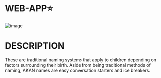# WEB-APP⭐ 
![image](https://user-images.githubusercontent.com/85103605/121897241-d3c29f80-cd2a-11eb-91c5-c8634f28754b.png)
# DESCRIPTION
These are traditional naming systems that apply to children depending on factors surrounding their birth. Aside from being traditional methods of naming, AKAN names are easy conversation starters and ice breakers.
